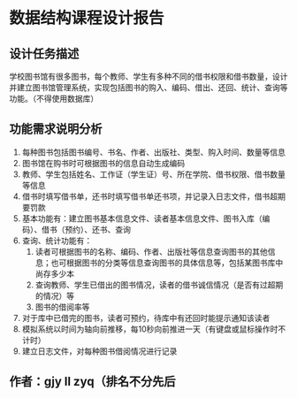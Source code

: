 # 数据结构课程设计报告

## 设计任务描述
学校图书馆有很多图书，每个教师、学生有多种不同的借书权限和借书数量，设计并建立图书馆管理系统，实现包括图书的购入、编码、借出、还回、统计、查询等功能。（不得使用数据库）

## 功能需求说明分析
1. 每种图书包括图书编号、书名、作者、出版社、类型、购入时间、数量等信息
2. 图书馆在购书时可根据图书的信息自动生成编码
3. 教师、学生包括姓名、工作证（学生证）号、所在学院、借书权限、借书数量等信息
4. 借书时填写借书单，还书时填写借书单还书项，并记录入日志文件，借书超期要罚款
5. 基本功能有：建立图书基本信息文件、读者基本信息文件、图书入库（编码）、借书（预约）、还书、查询
6. 查询、统计功能有：
    1. 读者可根据图书的名称、编码、作者、出版社等信息查询图书的其他信息；也可根据图书的分类等信息查询图书的具体信息等，包括某图书库中尚存多少本
    2. 查询教师、学生已借出的图书情况，读者的借书诚信情况（是否有过超期的情况）等
    3. 图书的借阅率等
7. 对于库中已借完的图书，读者可预约，待库中有还回时能提示通知该读者
8. 模拟系统以时间为轴向前推移，每10秒向前推进一天（有键盘或鼠标操作时不计时）
9. 建立日志文件，对每种图书借阅情况进行记录

## 作者：gjy ll zyq（排名不分先后


	
